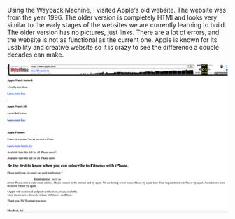 Using the Wayback Machine, I visited Apple's old website. The website was from the year 1996. The older version is completely HTMl and looks very similar to the early stages of the websites we are currently learning to build. The older version has no pictures, just links. There are a lot of errors, and the website is not as functional as the current one. Apple is known for its usability and creative website so it is crazy to see the difference a couple decades can make.

![Screenshot](./images/Apple.png)
